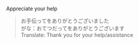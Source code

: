Appreciate your help
> お手伝ってをありがとうございました \
> がな：おてつだってをありがとうございます \
> Translate: Thank you for your help/assistance